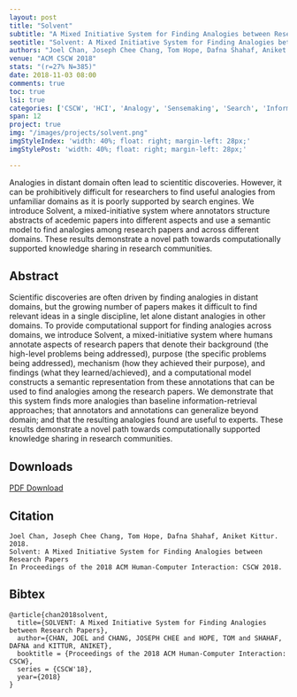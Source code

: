```yaml
---
layout: post
title: "Solvent"
subtitle: "A Mixed Initiative System for Finding Analogies between Research Papers"
seotitle: "Solvent: A Mixed Initiative System for Finding Analogies between Research Papers"
authors: "Joel Chan, Joseph Chee Chang, Tom Hope, Dafna Shahaf, Aniket Kittur."
venue: "ACM CSCW 2018"
stats: "(r=27% N=385)"
date: 2018-11-03 08:00
comments: true
toc: true
lsi: true
categories: ['CSCW', 'HCI', 'Analogy', 'Sensemaking', 'Search', 'Information Retrieval']
span: 12
project: true
img: "/images/projects/solvent.png"
imgStyleIndex: 'width: 40%; float: right; margin-left: 28px;'
imgStylePost: 'width: 40%; float: right; margin-left: 28px;'

---
```


Analogies in distant domain often lead to scientitic discoveries. However, it
can be prohibitively difficult for researchers to find useful analogies from
unfamiliar domains as it is poorly supported by search engines. We introduce
Solvent, a mixed-initiative system where annotators structure abstracts of
acedemic papers into different aspects and use a semantic model to find
analogies among research papers and across different domains. These results
demonstrate a novel path towards computationally supported knowledge sharing in
research communities.


<!--more-->

Abstract
----------------------

Scientific discoveries are often driven by finding analogies in distant
domains, but the growing number of papers makes it difficult to find relevant
ideas in a single discipline, let alone distant analogies in other domains. To
provide computational support for finding analogies across domains, we
introduce Solvent, a mixed-initiative system where humans annotate aspects of
research papers that denote their background (the high-level problems being
addressed), purpose (the specific problems being addressed), mechanism (how
they achieved their purpose), and findings (what they learned/achieved), and a
computational model constructs a semantic representation from these annotations
that can be used to find analogies among the research papers. We demonstrate
that this system finds more analogies than baseline information-retrieval
approaches; that annotators and annotations can generalize beyond domain; and
that the resulting analogies found are useful to experts. These results
demonstrate a novel path towards computationally supported knowledge sharing in
research communities.


Downloads
----------------------
<a class="btn btn-default" href="/images/papers/solvent.pdf" target='_blank' onclick="_gaq.push(['_trackEvent', 'Paper', 'Evorus', 'PDF']);" role="button">PDF Download</a>


Citation
----------------------
```
Joel Chan, Joseph Chee Chang, Tom Hope, Dafna Shahaf, Aniket Kittur. 2018.
Solvent: A Mixed Initiative System for Finding Analogies between Research Papers
In Proceedings of the 2018 ACM Human-Computer Interaction: CSCW 2018.
```

Bibtex
----------------------
```
@article{chan2018solvent,
  title={SOLVENT: A Mixed Initiative System for Finding Analogies between Research Papers},
  author={CHAN, JOEL and CHANG, JOSEPH CHEE and HOPE, TOM and SHAHAF, DAFNA and KITTUR, ANIKET},
  booktitle = {Proceedings of the 2018 ACM Human-Computer Interaction: CSCW},
  series = {CSCW'18},
  year={2018}
}
```

